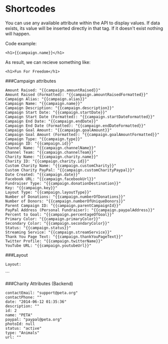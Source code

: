 Shortcodes
=========

You can use any available attribute within the API to display values. If data exists, its value will be inserted directly in that tag. If it doesn't exist nothing will happen.

Code example:
```
<h1>{{campaign.name}}</h1>
```

As result, we can recieve something like:
```
<h1>Fun For Freedom</h1>
```

###Campaign attributes

```
Amount Raised: "{{campaign.amountRaised}}"
Amount Raised (Formatted): "{{campaign.amountRaisedFormatted}}"
Campaign Alias: "{{campaign.alias}}"
Campaign Name: "{{campaign.name}}"
Campaign Description: "{{campaign.description}}"
Campaign Start Date: "{{campaign.startDate}}"
Campaign Start Date (Formatted): "{{campaign.startDateFormatted}}"
Campaign End Date: "{{campaign.endDate}}"
Campaign End Date (Formatted): "{{campaign.endDateFormatted}}"
Campaign Goal Amount: "{{campaign.goalAmount}}"
Campaign Goal Amount (Formatted): "{{campaign.goalAmountFormatted}}"
Campaign Type: "{{campaign.type}}"
Campaign ID: "{{campaign.id}}"
Channel Name: "{{campaign.channelName}}"
Channel Team: "{{campaign.channelTeam}}"
Charity Name: "{{campaign.charity.name}}"
Charity ID: "{{campaign.charity.id}}"
Custom Charity Name: "{{campaign.customCharity}}"
Custom Charity PayPal: "{{campaign.customCharityPaypal}}"
Date Created: "{{campaign.date}}"
Facebook URL: "{{campaign.facebookUrl}}"
Fundraiser Type: "{{campaign.donationDestination}}"
Key: "{{campaign.key}}"
Layout Type: "{{campaign.layoutType}}"
Number of Donations: "{{campaign.numberOfDonations}}"
Number of Donors: "{{campaign.numberOfUniqueDonors}}"
Parent Campaign ID: "{{campaign.parentCampaignId}}"
PayPal Address (Personal Fundraiser): "{{campaign.paypalAddress}}"
Percent to Goal: "{{campaign.percentageOfGoal}}"
Primary Color: "{{campaign.primaryColor}}"
Secondary Color: "{{campaign.secondaryColor}}"
Status: "{{campaign.status}}"
Streaming Service: "{{campaign.streamService}}"
Thank You Page Text: "{{campaign.thankYouPageText}}"
Twitter Profile: "{{campaign.twitterName}}"
YouTube URL: "{{campaign.youtubeUrl}}"
```

###Layout

```
Layout:
```
<div pullr-campaign-layout></div>
```

###Charity Attributes (Backend)

```
contactEmail: "support@peta.org"
contactPhone: ""
date: "2014-06-12 01:35:36"
description: ""
id: 2
name: "PETA"
paypal: "paypal@peta.org"
photoId: null
status: "active"
type: "Animals"
url: ""
```